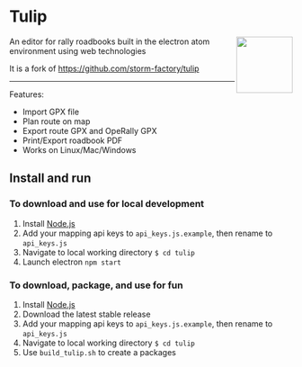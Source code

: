 
#  Tulip
<div align="center">
  <img src="assets/tulip-logo3.png" width="100" height="100" align="right"/>
</div>
An editor for rally roadbooks built in the electron atom environment using web technologies

It is a fork of https://github.com/storm-factory/tulip

****

Features:
* Import GPX file
* Plan route on map
* Export route GPX and OpeRally GPX
* Print/Export roadbook PDF
* Works on Linux/Mac/Windows


## Install and run
### To download and use for local development
1. Install [Node.js](https://nodejs.org/)
2. Add your mapping api keys to `api_keys.js.example`, then rename to `api_keys.js`
3. Navigate to local working directory `$ cd tulip`
4. Launch electron `npm start`

### To download, package, and use for fun
1. Install [Node.js](https://nodejs.org/)
2. Download the latest stable release
3. Add your mapping api keys to `api_keys.js.example`, then rename to `api_keys.js`
4. Navigate to local working directory `$ cd tulip`
5. Use `build_tulip.sh` to create a packages
